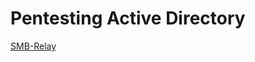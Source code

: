 # Pentesting Active Directory

[SMB-Relay](Pentesting%20Active%20Directory%2089d0aef8f19345b5b79e68a5705d96c1/SMB-Relay%201680917ba108432d8048851b1fe311d8.md)